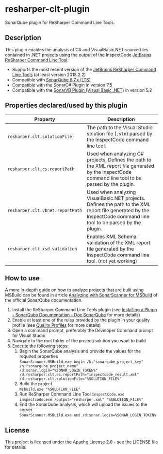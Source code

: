 # resharper-clt-plugin
SonarQube plugin for ReSharper Command Line Tools.

## Description
This plugin enables the analysis of C# and VisualBasic.NET source files contained in .NET projects using the output of the InspectCode [JetBrains ReSharper Command Line Tool](https://www.jetbrains.com/resharper/features/command-line.html).
* Supports the most recent version of the [JetBrains ReSharper Command Line Tools](https://www.jetbrains.com/resharper/download/index.html#section=resharper-clt) (at least version 2018.2.2)
* Compatible with [SonarQube 6.7.x (LTS)](https://www.sonarqube.org/downloads/)
* Compatible with the [SonarC# Plugin](https://docs.sonarqube.org/pages/viewpage.action?pageId=1441900) in version 7.5
* Compatible with the [SonarVB Plugin (Visual Basic .NET)](https://docs.sonarqube.org/display/PLUG/SonarVB) in version 5.2

## Properties declared/used by this plugin
|    Property     |   Description  |
| --------------- | -------------- |
| `resharper.clt.solutionFile`     | The path to the Visual Studio solution file (`.sln`) parsed by the InspectCode command line tool. |
| `resharper.clt.cs.reportPath`    | Used when analyzing C# projects. Defines the path to the XML report file generated by the InspectCode command line tool to be parsed by the plugin. |
| `resharper.clt.vbnet.reportPath` | Used when analyzing VisualBasic.NET projects. Defines the path to the XML report file generated by the InspectCode command line tool to be parsed by the plugin. |
| `resharper.clt.xsd.validation`   | Enables XML Schema validation of the XML report file generated by the InspectCode command line tool. (not yet working) |

## How to use
A more in-depth guide on how to analyze projects that are built using MSBuild can be found in article [Analyzing with SonarScanner for MSBuild](https://docs.sonarqube.org/display/SCAN/Analyzing+with+SonarQube+Scanner+for+MSBuild) of the official SonarQube documentation.
  1. Install the ReSharper Command Line Tools plugin (see [Installing a Plugin - SonarQube Documentation - Doc SonarQube](https://docs.sonarqube.org/display/SONAR/Installing+a+Plugin) for more details)
  2. Enable at least one of the rules provided by the plugin in your quality profile (see [Quality Profiles](https://docs.sonarqube.org/display/SONAR/Quality+Profiles) for more details)
  3. Open a command prompt, preferably the Developer Command prompt for Visual Studio
  4. Navigate to the root folder of the project/solution you want to build
  5. Execute the following steps:
      1. Begin the SonarQube analysis and provide the values for the required properties \
         `SonarScanner.MSBuild.exe begin /k:"sonarqube_project_key" /n:"sonarqube_project_name" /d:sonar.login="%SONAR_LOGIN_TOKEN%" /d:resharper.clt.cs.reportPath="inspectcode_result.xml" /d:resharper.clt.solutionFile="%SOLUTION_FILE%"`
      2. Build the project \
         `msbuild.exe "%SOLUTION_FILE"`
      3. Run ReSharper Command Line Tool `InspectCode.exe` \
         `inspectcode.exe /output="resharper.xml" "%SOLUTION_FILE%"`
      4. End the SonarQube analysis, which will upload the issues to the server \
         `SonarScanner.MSBuild.exe end /d:sonar.login=%SONAR_LOGIN_TOKEN%`

## License
This project is licensed under the Apache License 2.0 - see the [LICENSE](./LICENSE) file for details.
